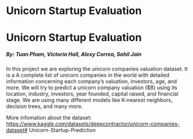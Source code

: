 # Unicorn Startup Evaluation

# Unicorn Startup Evaluation 
##### By: Tuan Pham, Victoria Hall, Alexy Correa, Sahil Jain

In this project we are exploring the unicorn companies valuation dataset. It is a A complete list of unicorn  companies in the world with detailed information concerning each
company’s valuation, investors, age, and more. We will try to predict a unicorn company valuation ($B) using its location, industry, investors, year founded, capital raised, and financial stage. We are using many different models like K-nearest neighbors, decision trees, and many more.

More infomation about the dataset:
https://www.kaggle.com/datasets/deepcontractor/unicorn-companies-dataset# Unicorn-Startup-Prediction
